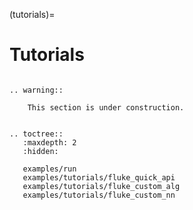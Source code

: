 (tutorials)=

# Tutorials

```{eval-rst}

.. warning::

    This section is under construction.

```


```{eval-rst}

.. toctree::
   :maxdepth: 2
   :hidden:

   examples/run
   examples/tutorials/fluke_quick_api
   examples/tutorials/fluke_custom_alg
   examples/tutorials/fluke_custom_nn

```